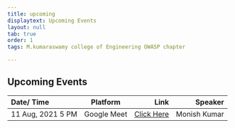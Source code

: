 ```yaml
---
title: upcoming
displaytext: Upcoming Events
layout: null
tab: true
order: 1
tags: M.kumaraswamy college of Engineering OWASP chapter

---
```


## Upcoming Events

| Date/ Time           | Platform    | Link                              |    Speaker |
| :---                 |    :----:   |                                         ---: |    ---: |
| 11 Aug, 2021 5 PM  | Google Meet |   [Click Here](meet.google.com/wpp-tnrv-hoz) | Monish Kumar |
